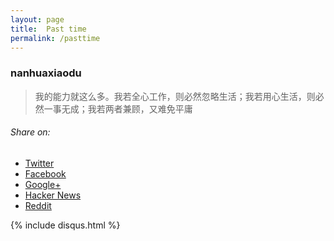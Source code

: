 ```yaml
---
layout: page
title:  Past time
permalink: /pasttime
---
```

### nanhuaxiaodu

> 我的能力就这么多。我若全心工作，则必然忽略生活；我若用心生活，则必然一事无成；我若两者兼顾，又难免平庸


<!--share button-->
<div class="share-buttons">
    <h6>Share on: </h6>
  <ul>
    <li>
      <a href="https://twitter.com/intent/tweet?text={{ site.url }}{{ page.url }}" class="twitter btn" title="Share on Twitter"><i class="fa fa-twitter"></i><span> Twitter</span></a>
    </li>
    <li>
      <a href="https://www.facebook.com/sharer/sharer.php?u={{ site.url }}{{ page.url }}" class="facebook btn" title="Share on Facebook"><i class="fa fa-facebook"></i><span> Facebook</span></a>
    </li>
    <li>
      <a href="https://plus.google.com/share?url={{ site.url }}{{ page.url }}" class="google-plus btn" title="Share on Google Plus"><i class="fa fa-google-plus"></i><span> Google+</span></a>
    </li>
    <li>
      <a href="https://news.ycombinator.com/submitlink?u={{ site.url }}{{ page.url }}" class="hacker-news btn" title="Share on Hacker News"><i class="fa fa-hacker-news"></i><span> Hacker News</span></a>
    </li>
    <li>
      <a href="https://www.reddit.com/submit?url={{ site.url }}{{ page.url }}" class="reddit btn" title="Share on Reddit"><i class="fa fa-reddit"></i><span> Reddit</span></a>
    </li>
  </ul>
</div><!-- end share-buttons -->

<!-- disqus -->
<div id="disqus_thread"></div>
{% include disqus.html %}
